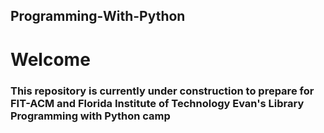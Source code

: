 ## Programming-With-Python

# Welcome

### This repository is currently under construction to prepare for FIT-ACM and Florida Institute of Technology Evan's Library Programming with Python camp
